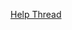 [Help Thread](https://discord.com/channels/460871933748183040/1244394543709950043/1244394543709950043)

